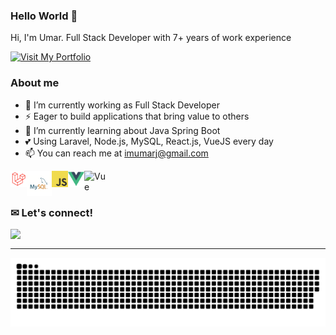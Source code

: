 ### Hello World 👋

Hi, I'm Umar. Full Stack Developer with 7+ years of work experience

[![Visit My Portfolio](https://img.shields.io/badge/Visit-My_Portfolio-blue?style=for-the-badge&logo=github)](https://umarjamil.com)



### About me
  - 🔭 I’m currently working as Full Stack Developer
  - ⚡ Eager to build applications that bring value to others
  - 🌱 I’m currently learning about Java Spring Boot
  - 💕 Using Laravel, Node.js, MySQL, React.js, VueJS every day
  - 📫 You can reach me at <a href="mailto:imumarj@gmail.com">imumarj@gmail.com</a>

<img align="left" alt="Laravel" width="26px" src="https://raw.githubusercontent.com/github/explore/56a826d05cf762b2b50ecbe7d492a839b04f3fbf/topics/laravel/laravel.png" />
<img align="left" alt="MySQL" width="40px" src="https://raw.githubusercontent.com/github/explore/80688e429a7d4ef2fca1e82350fe8e3517d3494d/topics/mysql/mysql.png" />
<img align="left" alt="JavaScript" width="26px" src="https://raw.githubusercontent.com/github/explore/80688e429a7d4ef2fca1e82350fe8e3517d3494d/topics/javascript/javascript.png" />
<img align="left" alt="Vue" width="26px" src="https://raw.githubusercontent.com/github/explore/80688e429a7d4ef2fca1e82350fe8e3517d3494d/topics/vue/vue.png" />
<img align="left" alt="Vue" width="40px" src="https://miro.medium.com/v2/resize:fit:1400/format:webp/1*-uckV8DOh3l0bCvqZ73zYg.png" />
<br />
<br />


### ✉ Let's connect!

<a href="https://www.linkedin.com/in/chumarjamil/" target="_blank"><img align="left" src="https://edent.github.io/SuperTinyIcons/images/svg/linkedin.svg" width="22" /></a>


<br />

---


![github contribution](https://raw.githubusercontent.com/jhonarendra/jhonarendra/7e05bf76db2b02657000f12f8893097f6766b36c/github-contribution-grid-snake-dark.svg)
